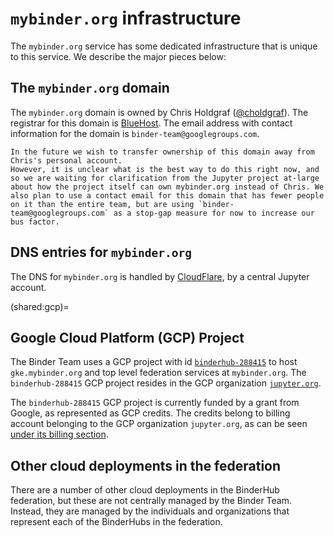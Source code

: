 # `mybinder.org` infrastructure

The `mybinder.org` service has some dedicated infrastructure that is unique to this service.
We describe the major pieces below:

## The `mybinder.org` domain

The `mybinder.org` domain is owned by Chris Holdgraf ([@choldgraf](https://github.com/choldgraf)).
The registrar for this domain is [BlueHost](https://bluehost.com).
The email address with contact information for the domain is `binder-team@googlegroups.com`.

```{admonition} TODO
In the future we wish to transfer ownership of this domain away from Chris's personal account.
However, it is unclear what is the best way to do this right now, and so we are waiting for clarification from the Jupyter project at-large about how the project itself can own mybinder.org instead of Chris. We also plan to use a contact email for this domain that has fewer people on it than the entire team, but are using `binder-team@googlegroups.com` as a stop-gap measure for now to increase our bus factor.
```

## DNS entries for `mybinder.org`

The DNS for `mybinder.org` is handled by [CloudFlare](https://www.cloudflare.com/), by a central Jupyter account.

(shared:gcp)=
## Google Cloud Platform (GCP) Project

The Binder Team uses a GCP project with id [`binderhub-288415`](https://console.cloud.google.com/home/dashboard?project=binderhub-288415) to host `gke.mybinder.org` and top level federation services at `mybinder.org`. The `binderhub-288415` GCP project resides in the GCP organization [`jupyter.org`](https://console.cloud.google.com/iam-admin/iam?organizationId=920697752286).

The `binderhub-288415` GCP project is currently funded by a grant from Google, as represented as GCP credits. The credits belong to billing account belonging to the GCP organization `jupyter.org`, as can be seen [under its billing section](https://console.cloud.google.com/billing?organizationId=920697752286).

## Other cloud deployments in the federation

There are a number of other cloud deployments in the BinderHub federation, but these are not centrally managed by the Binder Team.
Instead, they are managed by the individuals and organizations that represent each of the BinderHubs in the federation.

